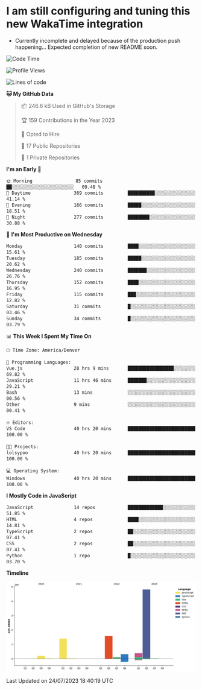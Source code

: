 # I am still configuring and tuning this new WakaTime integration
- Currently incomplete and delayed because of the production push happening... Expected completion of new README soon.
<!--START_SECTION:waka-->
![Code Time](http://img.shields.io/badge/Code%20Time-266%20hrs%2034%20mins-blue)

![Profile Views](http://img.shields.io/badge/Profile%20Views-0-blue)

![Lines of code](https://img.shields.io/badge/From%20Hello%20World%20I%27ve%20Written-8.9%20million%20lines%20of%20code-blue)

**🐱 My GitHub Data** 

> 📦 246.6 kB Used in GitHub's Storage 
 > 
> 🏆 159 Contributions in the Year 2023
 > 
> 💼 Opted to Hire
 > 
> 📜 17 Public Repositories 
 > 
> 🔑 1 Private Repositories 
 > 
**I'm an Early 🐤** 

```text
🌞 Morning                85 commits          ██░░░░░░░░░░░░░░░░░░░░░░░   09.48 % 
🌆 Daytime                369 commits         ██████████░░░░░░░░░░░░░░░   41.14 % 
🌃 Evening                166 commits         █████░░░░░░░░░░░░░░░░░░░░   18.51 % 
🌙 Night                  277 commits         ████████░░░░░░░░░░░░░░░░░   30.88 % 
```
📅 **I'm Most Productive on Wednesday** 

```text
Monday                   140 commits         ████░░░░░░░░░░░░░░░░░░░░░   15.61 % 
Tuesday                  185 commits         █████░░░░░░░░░░░░░░░░░░░░   20.62 % 
Wednesday                240 commits         ███████░░░░░░░░░░░░░░░░░░   26.76 % 
Thursday                 152 commits         ████░░░░░░░░░░░░░░░░░░░░░   16.95 % 
Friday                   115 commits         ███░░░░░░░░░░░░░░░░░░░░░░   12.82 % 
Saturday                 31 commits          █░░░░░░░░░░░░░░░░░░░░░░░░   03.46 % 
Sunday                   34 commits          █░░░░░░░░░░░░░░░░░░░░░░░░   03.79 % 
```


📊 **This Week I Spent My Time On** 

```text
🕑︎ Time Zone: America/Denver

💬 Programming Languages: 
Vue.js                   28 hrs 9 mins       █████████████████░░░░░░░░   69.82 % 
JavaScript               11 hrs 46 mins      ███████░░░░░░░░░░░░░░░░░░   29.21 % 
Bash                     13 mins             ░░░░░░░░░░░░░░░░░░░░░░░░░   00.56 % 
Other                    9 mins              ░░░░░░░░░░░░░░░░░░░░░░░░░   00.41 % 

🔥 Editors: 
VS Code                  40 hrs 20 mins      █████████████████████████   100.00 % 

🐱‍💻 Projects: 
lolsypoo                 40 hrs 20 mins      █████████████████████████   100.00 % 

💻 Operating System: 
Windows                  40 hrs 20 mins      █████████████████████████   100.00 % 
```

**I Mostly Code in JavaScript** 

```text
JavaScript               14 repos            █████████████░░░░░░░░░░░░   51.85 % 
HTML                     4 repos             ████░░░░░░░░░░░░░░░░░░░░░   14.81 % 
TypeScript               2 repos             ██░░░░░░░░░░░░░░░░░░░░░░░   07.41 % 
CSS                      2 repos             ██░░░░░░░░░░░░░░░░░░░░░░░   07.41 % 
Python                   1 repo              █░░░░░░░░░░░░░░░░░░░░░░░░   03.70 % 
```



**Timeline**

![Lines of Code chart](https://raw.githubusercontent.com/certifiedbice/certifiedbice/main/assets/bar_graph.png)


 Last Updated on 24/07/2023 18:40:19 UTC
<!--END_SECTION:waka-->

